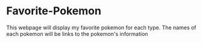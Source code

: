 # Favorite-Pokemon
This webpage will display my favorite pokemon for each type.
The names of each pokemon will be links to the pokemon's information
